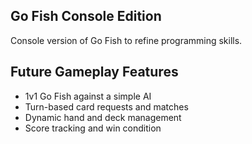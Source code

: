 ## Go Fish Console Edition

Console version of Go Fish to refine programming skills.

## Future Gameplay Features 
- 1v1 Go Fish against a simple AI
- Turn-based card requests and matches
- Dynamic hand and deck management
- Score tracking and win condition